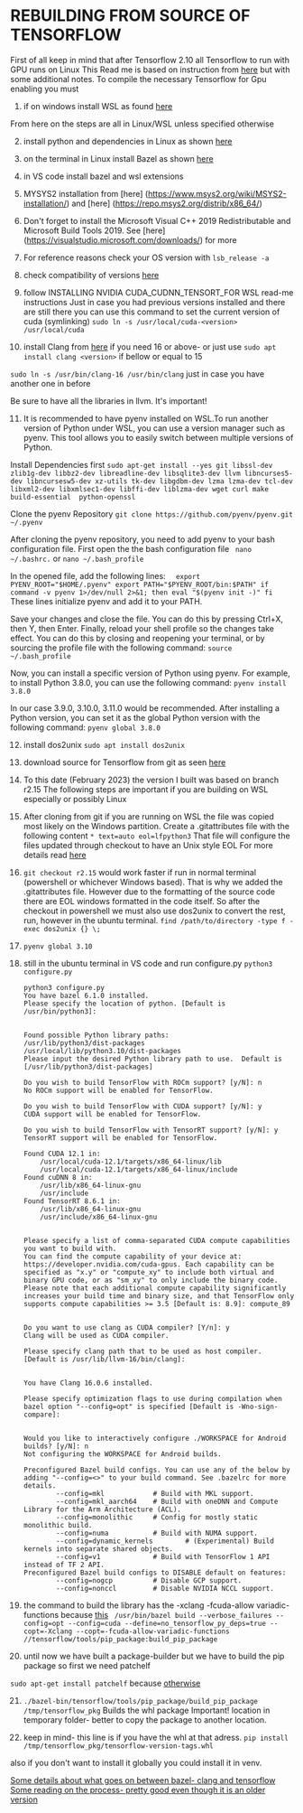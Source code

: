 # REBUILDING FROM SOURCE OF TENSORFLOW

First of all keep in mind that after Tensorflow 2.10 all Tensorflow to run with GPU runs on Linux
This Read me is based on instruction from [here](https://www.tensorflow.org/install/source_windows) but with some additional notes.
To compile the necessary Tensorflow for Gpu enabling you must

1. if on windows install WSL as found [here](https://learn.microsoft.com/en-us/windows/wsl/install)

From here on the steps are all in Linux/WSL unless specified otherwise


2. install python and dependencies in Linux as shown [here](https://phoenixnap.com/kb/how-to-install-python-3-ubuntu)


3. on the terminal in Linux install Bazel as shown [here](https://bazel.build/install/ubuntu)


4. in VS code install bazel and wsl extensions


5. MYSYS2 installation from [here] (https://www.msys2.org/wiki/MSYS2-installation/) and [here] (https://repo.msys2.org/distrib/x86_64/)


6. Don't forget to install the Microsoft Visual C++ 2019 Redistributable and
Microsoft Build Tools 2019. See [here] (https://visualstudio.microsoft.com/downloads/) for more


7. For reference reasons check your OS version with
`lsb_release -a` 


8. check compatibility of versions [here](https://www.tensorflow.org/install/source#gpu)


9. follow INSTALLING NVIDIA CUDA_CUDNN_TENSORT_FOR  WSL read-me instructions
Just in case you had previous versions installed and there are still there you can use this command to set the current version of cuda (symlinking)
`sudo ln -s /usr/local/cuda-<version> /usr/local/cuda`


10. install Clang from [here](https://apt.llvm.org/) if you need 16 or above- 
or just use
`sudo apt install clang <version>` if bellow or equal to 15

`sudo ln -s /usr/bin/clang-16 /usr/bin/clang` just in case you have another one in before

Be sure to have all the libraries in llvm. It's important!


11. It is recommended to have pyenv installed on WSL.To run another version of Python under WSL, you can use a version manager such as pyenv. This tool allows you to easily switch between multiple versions of Python.


Install Dependencies first
`sudo apt-get install --yes git libssl-dev zlib1g-dev libbz2-dev libreadline-dev libsqlite3-dev llvm libncurses5-dev libncursesw5-dev xz-utils tk-dev libgdbm-dev lzma lzma-dev tcl-dev libxml2-dev libxmlsec1-dev libffi-dev liblzma-dev wget curl make build-essential  python-openssl `


Clone the pyenv Repository
`git clone https://github.com/pyenv/pyenv.git ~/.pyenv`


After cloning the pyenv repository, you need to add pyenv to your bash configuration file. First open the the bash configuration file
` nano ~/.bashrc.` or `nano ~/.bash_profile`

In the opened file, add the following lines:
`  
    export PYENV_ROOT="$HOME/.pyenv"
    export PATH="$PYENV_ROOT/bin:$PATH"
    if command -v pyenv 1>/dev/null 2>&1; then
    eval "$(pyenv init -)"
    fi 
`
These lines initialize pyenv and add it to your PATH.

Save your changes and close the file. You can do this by pressing Ctrl+X, then Y, then Enter.
Finally, reload your shell profile so the changes take effect. You can do this by closing and reopening your terminal, or by sourcing the profile file with the following command:
`source ~/.bash_profile`

Now, you can install a specific version of Python using pyenv. For example, to install Python 3.8.0, you can use the following command:
`pyenv install 3.8.0`

In our case 3.9.0, 3.10.0, 3.11.0 would be recommended.
After installing a Python version, you can set it as the global Python version with the following command:
`pyenv global 3.8.0`


12. install dos2unix
`sudo apt install dos2unix`


13. download source for Tensorflow from git as seen [here](https://github.com/tensorflow/tensorflow)


14. To this date (February 2023) the version I built was based on branch r2.15
The following steps are important if you are building on WSL especially or possibly Linux


15. After cloning from git if you are running on WSL the file was copied most likely on the Windows partition.
Create a .gitattributes file with the following content
`* text=auto eol=lfpython3`
That file will configure the files updated through checkout to have an Unix style EOL
For more details read [here](https://www.phind.com/search?cache=nre288el69152ptrvgzsicmo)


16. `git checkout r2.15` would work faster if run in normal terminal (powershell or whichever Windows based). That is why we added the .gitattributes file. However due to the formatting of the source code there are EOL windows formatted in the code itself. So after the checkout in powershell we must also use dos2unix to convert the rest, run, however in the ubuntu terminal. 
`find /path/to/directory -type f -exec dos2unix {} \;`


17. `pyenv global 3.10`


18. still in the ubuntu terminal in VS code and run configure.py
`python3 configure.py`

        python3 configure.py
        You have bazel 6.1.0 installed.
        Please specify the location of python. [Default is /usr/bin/python3]:


        Found possible Python library paths:
        /usr/lib/python3/dist-packages
        /usr/local/lib/python3.10/dist-packages
        Please input the desired Python library path to use.  Default is [/usr/lib/python3/dist-packages]

        Do you wish to build TensorFlow with ROCm support? [y/N]: n
        No ROCm support will be enabled for TensorFlow.

        Do you wish to build TensorFlow with CUDA support? [y/N]: y
        CUDA support will be enabled for TensorFlow.

        Do you wish to build TensorFlow with TensorRT support? [y/N]: y
        TensorRT support will be enabled for TensorFlow.

        Found CUDA 12.1 in:
            /usr/local/cuda-12.1/targets/x86_64-linux/lib
            /usr/local/cuda-12.1/targets/x86_64-linux/include
        Found cuDNN 8 in:
            /usr/lib/x86_64-linux-gnu
            /usr/include
        Found TensorRT 8.6.1 in:
            /usr/lib/x86_64-linux-gnu
            /usr/include/x86_64-linux-gnu


        Please specify a list of comma-separated CUDA compute capabilities you want to build with.
        You can find the compute capability of your device at: https://developer.nvidia.com/cuda-gpus. Each capability can be specified as "x.y" or "compute_xy" to include both virtual and binary GPU code, or as "sm_xy" to only include the binary code.
        Please note that each additional compute capability significantly increases your build time and binary size, and that TensorFlow only supports compute capabilities >= 3.5 [Default is: 8.9]: compute_89


        Do you want to use clang as CUDA compiler? [Y/n]: y
        Clang will be used as CUDA compiler.

        Please specify clang path that to be used as host compiler. [Default is /usr/lib/llvm-16/bin/clang]:


        You have Clang 16.0.6 installed.

        Please specify optimization flags to use during compilation when bazel option "--config=opt" is specified [Default is -Wno-sign-compare]:


        Would you like to interactively configure ./WORKSPACE for Android builds? [y/N]: n     
        Not configuring the WORKSPACE for Android builds.

        Preconfigured Bazel build configs. You can use any of the below by adding "--config=<>" to your build command. See .bazelrc for more details.
                --config=mkl            # Build with MKL support.
                --config=mkl_aarch64    # Build with oneDNN and Compute Library for the Arm Architecture (ACL).
                --config=monolithic     # Config for mostly static monolithic build.
                --config=numa           # Build with NUMA support.
                --config=dynamic_kernels        # (Experimental) Build kernels into separate shared objects.
                --config=v1             # Build with TensorFlow 1 API instead of TF 2 API.     
        Preconfigured Bazel build configs to DISABLE default on features:
                --config=nogcp          # Disable GCP support.
                --config=nonccl         # Disable NVIDIA NCCL support.



19. the command to build the library has the -xclang -fcuda-allow variadic-functions because [this](https://github.com/tensorflow/tensorflow/issues/62339)
` /usr/bin/bazel build --verbose_failures --config=opt --config=cuda --define=no_tensorflow_py_deps=true --copt=-Xclang --copt=-fcuda-allow-variadic-functions //tensorflow/tools/pip_package:build_pip_package`

20. until  now  we have built a package-builder but we have to build the pip package so first we need patchelf

`sudo apt-get install patchelf` because [otherwise](https://www.phind.com/search?cache=vs5bl8zy0t7ni73v46nj9vzr)

21. `./bazel-bin/tensorflow/tools/pip_package/build_pip_package /tmp/tensorflow_pkg`
Builds the whl package
Important! location in temporary folder- better to copy the package to another location.

22. keep in mind- this line is if you have the whl at that adress.
 `pip install /tmp/tensorflow_pkg/tensorflow-version-tags.whl`

 also if you don't want to install it globally you could install it in venv.

[Some details about what goes on between bazel- clang and tensorflow](https://www.phind.com/search?cache=pisgfraz05o6kly0449pn1v4)
[Some reading on the process- pretty good even though it is an older version](https://medium.com/analytics-vidhya/building-tensorflow-2-0-with-gpu-support-and-tensorrt-on-ubuntu-18-04-lts-part-2-ff2b1482c0a3)